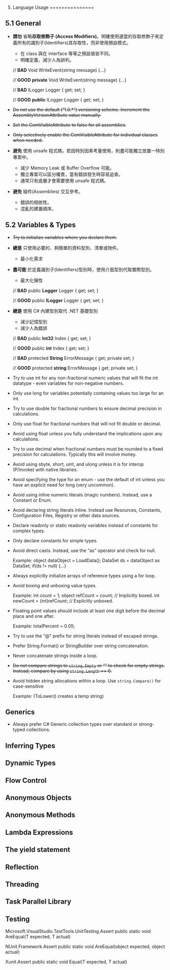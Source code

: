 5. Language Usage
===============

5.1 General
-----------
- **請勿** 省略**存取修飾子 (Access Modifiers)**。明確使用適當的存取修飾子來定義所有的識別子(Identifiers)其存取性，而非使用預設模式。
    - 在 class 與在 interface 等等之預設值皆不同。
    - 明確定義，減少人為誤判。
    
    // **BAD**
    Void WriteEvent(string message)
    {…}
    
    // **GOOD**
    **private** Void WriteEvent(string message)
    {…}
    
    // **BAD**
    ILogger Logger { get; set; }
    
    // **GOOD**
    **public** ILogger Logger { get; set; }

- ~~Do not use the default (“1.0.*”) versioning scheme. Increment the AssemblyVersionAttribute value manually.~~

- ~~Set the ComVisibleAttribute to false for all assemblies.~~

- ~~Only selectively enable the ComVisibleAttribute for individual classes when needed.~~

- **避免** 使用 unsafe 程式碼，若因特別因素考量使用，則盡可能獨立放置一特別專案中。
    - 減少 Memory Leak 或 Buffer Overflow 可能。
    - 獨立專案可以區分權責，當有錯誤發生時容易追查。
    - 通常只有底層才會需要使用 unsafe 程式碼。

- **避免** 組件(Assemblies) 交互參考。
    - 錯誤的相依性。
    - 混亂的建置順序。

5.2 Variables & Types
---------------------
- ~~Try to initialize variables where you declare them.~~

- **總是** 只使用必要的、夠簡單的資料型別、清單或物件。
    - 最小化需求

- **盡可能** 於定義識別子(Identifiers)型別時，使用介面型別代取實際型別。
    - 最大化彈性
    
    // **BAD**
    public **Logger** Logger { get; set; }
    
    // **GOOD**
    public **ILogger** Logger { get; set; }

- **總是** 使用 C# 內建型別取代 .NET 基礎型別
    - 減少記憶型別
    - 減少人為錯誤
    
    // **BAD**
    public **Int32** Index { get; set; }
    
    // **GOOD**
    public **int** Index { get; set; }
    
    // **BAD**
    protected **String** ErrorMessage { get; private set; }
    
    // **GOOD**
    protected **string** ErrorMessage { get; private set; }
    
- Try to use int for any non-fractional numeric values that will fit the int datatype - even variables for non-negative numbers.
- Only use long for variables potentially containing values too large for an int.
- Try to use double for fractional numbers to ensure decimal precision in calculations.
- Only use float for fractional numbers that will not fit double or decimal.
- Avoid using float unless you fully understand the implications upon any calculations.
- Try to use decimal when fractional numbers must be rounded to a fixed precision for calculations. Typically this will involve money.
- Avoid using sbyte, short, uint, and ulong unless it is for interop (P/Invoke) with native libraries.
- Avoid specifying the type for an enum - use the default of int unless you have an explicit need for long (very uncommon).
- Avoid using inline numeric literals (magic numbers). Instead, use a Constant or Enum.
- Avoid declaring string literals inline. Instead use Resources, Constants, Configuration Files, Registry or other data sources.
- Declare readonly or static readonly variables instead of constants for complex types.
- Only declare constants for simple types.
- Avoid direct casts. Instead, use the “as” operator and check for null.

    Example:
    object dataObject = LoadData();
    DataSet ds = dataObject as DataSet;
    if(ds != null)
    {…}

- Always explicitly initialize arrays of reference types using a for loop.
- Avoid boxing and unboxing value types.

    Example:
    int count = 1;
    object refCount = count;  // Implicitly boxed.
    int newCount = (int)refCount; // Explicitly unboxed.

- Floating point values should include at least one digit before the decimal place and one after.

    Example: totalPercent = 0.05;

- Try to use the “@” prefix for string literals instead of escaped strings.
- Prefer String.Format() or StringBuilder over string concatenation.
- Never concatenate strings inside a loop.
- ~~Do not compare strings to `string.Empty` or “” to check for empty strings. Instead, compare by using `string.Length` == 0.~~

- Avoid hidden string allocations within a loop. Use `string.Compare()` for case-sensitive

    Example:
    (ToLower() creates a temp string)

Generics
--------
- Always prefer C# Generic collection types over standard or strong-typed collections.


Inferring Types
---------------

Dynamic Types
-------------

Flow Control
------------

Anonymous Objects
-----------------

Anonymous Methods
-----------------

Lambda Expressions
------------------



The yield statement
-------------------


Reflection
----------

Threading
---------


Task Parallel Library
---------------------

Testing
-------
Microsoft.VisualStudio.TestTools.UnitTesting.Assert
public static void AreEqual<T>(T expected, T actual)

NUnit.Framework.Assert
public static void AreEqual(object expected, object actual)

Xunit.Assert
public static void Equal<T>(T expected, T actual)
